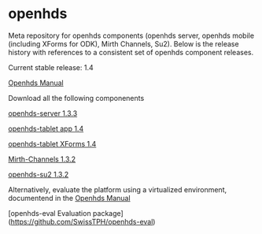 openhds
=======

Meta repository for openhds components (openhds server, openhds mobile (including XForms for ODK), Mirth Channels, Su2). Below is the release history with references to a consistent set of openhds component releases.

Current stable release: 1.4

[Openhds Manual](https://github.com/SwissTPH/openhds/blob/master/doc/OpenHDS_Manual.pdf?raw=true)

Download all the following componenents

[openhds-server 1.3.3](https://github.com/SwissTPH/openhds-server/releases/download/1.3.3release/openhds.war)

[openhds-tablet app 1.4](https://github.com/SwissTPH/openhds-tablet/releases/download/1.4/openhdstablet_1_4.apk)

[openhds-tablet XForms 1.4](https://github.com/SwissTPH/openhds-tablet/releases/download/1.4/xlsforms.zip)

[Mirth-Channels 1.3.2](https://github.com/SwissTPH/Mirth-Channels/releases/download/1.3.2/Mirth-Channels.zip)

[openhds-su2 1.3.2](https://github.com/SwissTPH/openhds-su2/archive/v1.3.2.zip)

Alternatively, evaluate the platform using a virtualized environment, documentend in the [Openhds Manual](https://github.com/SwissTPH/openhds/blob/master/doc/OpenHDS_Manual.pdf?raw=true)

[openhds-eval Evaluation package] (https://github.com/SwissTPH/openhds-eval) 


